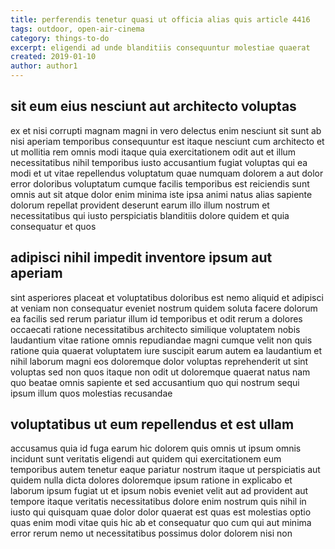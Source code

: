 ```yaml
---
title: perferendis tenetur quasi ut officia alias quis article 4416
tags: outdoor, open-air-cinema
category: things-to-do
excerpt: eligendi ad unde blanditiis consequuntur molestiae quaerat
created: 2019-01-10
author: author1
---
```


## sit eum eius nesciunt aut architecto voluptas

ex et nisi corrupti magnam magni in vero delectus enim nesciunt sit sunt ab nisi aperiam temporibus consequuntur est itaque nesciunt cum architecto et ut mollitia rem omnis modi itaque quia exercitationem odit aut et illum necessitatibus nihil temporibus iusto accusantium fugiat voluptas qui ea modi et ut vitae repellendus voluptatum quae numquam dolorem a aut dolor error doloribus voluptatum cumque facilis temporibus est reiciendis sunt omnis aut sit atque dolor enim minima iste ipsa animi natus alias sapiente dolorum repellat provident deserunt earum illo illum nostrum et necessitatibus qui iusto perspiciatis blanditiis dolore quidem et quia consequatur et quos

## adipisci nihil impedit inventore ipsum aut aperiam

sint asperiores placeat et voluptatibus doloribus est nemo aliquid et adipisci at veniam non consequatur eveniet nostrum quidem soluta facere dolorum ea facilis sed rerum pariatur illum id temporibus et odit rerum a dolores occaecati ratione necessitatibus architecto similique voluptatem nobis laudantium vitae ratione omnis repudiandae magni cumque velit non quis ratione quia quaerat voluptatem iure suscipit earum autem ea laudantium et nihil laborum magni eos doloremque dolor voluptas reprehenderit ut sint voluptas sed non quos itaque non odit ut doloremque quaerat natus nam quo beatae omnis sapiente et sed accusantium quo qui nostrum sequi ipsum illum quos molestias recusandae

## voluptatibus ut eum repellendus et est ullam

accusamus quia id fuga earum hic dolorem quis omnis ut ipsum omnis incidunt sunt veritatis eligendi aut quidem qui exercitationem eum temporibus autem tenetur eaque pariatur nostrum itaque ut perspiciatis aut quidem nulla dicta dolores doloremque ipsum ratione in explicabo et laborum ipsum fugiat ut et ipsum nobis eveniet velit aut ad provident aut tempore itaque veritatis necessitatibus dolore enim nostrum quis nihil in iusto qui quisquam quae dolor dolor quaerat est quas est molestias optio quas enim modi vitae quis hic ab et consequatur quo cum qui aut minima error rerum nemo ut necessitatibus possimus dolor dolorem nisi non
